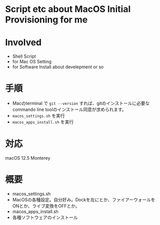 # Script etc about MacOS Initial Provisioning for me

# Involved
- Shell Script
 - for Mac OS Setting
 - for Software Install about develepment or so

# 手順
- Macのterminal で `git --version` すれば、gitのインストールに必要なcommando line toolのインストール同意が求められます。
- `macos_settings.sh` を実行
- `macos_apps_install.sh` を実行

# 対応
macOS 12.5 Monterey

# 概要
- macos_settings.sh
 - MacOSの各種設定。自分好み。Dockを左にとか、ファイアーウォールをONとか、ライブ変換をOFFとか。
- macos_apps_install.sh
 - 各種ソフトウェアのインストール
